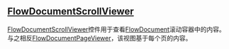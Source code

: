 ## [FlowDocumentScrollViewer](https://docs.microsoft.com/en-us/dotnet/framework/wpf/controls/flowdocumentscrollviewer)

[FlowDocumentScrollViewer](https://docs.microsoft.com/zh-cn/dotnet/api/system.windows.controls.flowdocumentscrollviewer)控件用于查看[FlowDocument](https://docs.microsoft.com/zh-cn/dotnet/api/system.windows.documents.flowdocument)滚动容器中的内容。 与之相反[FlowDocumentPageViewer](https://docs.microsoft.com/zh-cn/dotnet/api/system.windows.controls.flowdocumentpageviewer)，该视图基于每个页的内容。